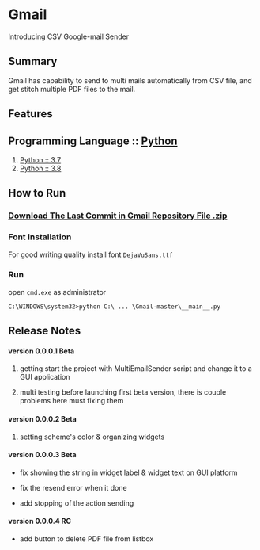 # Gmail
Introducing CSV Google-mail Sender

## Summary
Gmail has capability to send to multi mails automatically from CSV file, and get stitch multiple PDF files to the mail. 

## Features

## Programming Language :: [Python](https://www.python.org/)
1. [Python :: 3.7](https://pypi.org/search/?c=Programming+Language+%3A%3A+Python+%3A%3A+3.7)
2. [Python :: 3.8](https://pypi.org/search/?c=Programming+Language+%3A%3A+Python+%3A%3A+3.8)

## How to Run
### [Download The Last Commit in Gmail Repository File .zip](https://github.com/DeepEastWind/Gmail/archive/master.zip)
### Font Installation

For good writing quality install font `DejaVuSans.ttf`
   
### Run

open `cmd.exe` as administrator
```
C:\WINDOWS\system32>python C:\ ... \Gmail-master\__main__.py
```


## Release Notes

#### version 0.0.0.1 Beta

1. getting start the project with MultiEmailSender script and change it to a GUI application

2. multi testing before launching first beta version, there is couple problems here must fixing them 

#### version 0.0.0.2 Beta

1. setting scheme's color & organizing widgets

#### version 0.0.0.3 Beta

- fix showing the string in widget label & widget text on GUI platform

- fix the resend error when it done

- add stopping of the action sending

#### version 0.0.0.4 RC

- add button to delete PDF file from listbox